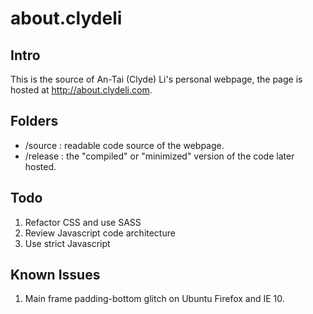 about.clydeli
=============

Intro
---------------------

This is the source of An-Tai (Clyde) Li's personal webpage, the page is hosted at http://about.clydeli.com.


Folders
---------------------

+ /source : readable code source of the webpage.
+ /release : the "compiled" or "minimized" version of the code later hosted.


Todo
---------------------

1. Refactor CSS and use SASS
2. Review Javascript code architecture
3. Use strict Javascript


Known Issues
---------------------

1. Main frame padding-bottom glitch on Ubuntu Firefox and IE 10.



